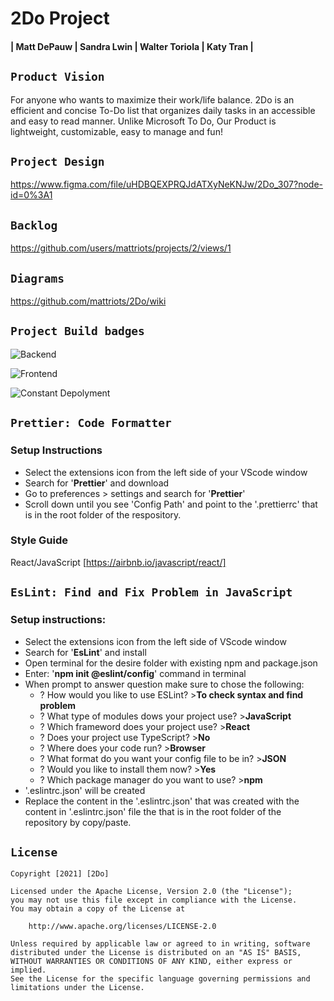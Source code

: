 # 2Do Project

#### | Matt DePauw | Sandra Lwin | Walter Toriola | Katy Tran |

## `Product Vision`

For anyone who wants to maximize their work/life balance.
2Do is an efficient and concise To-Do list that organizes daily tasks in an accessible and easy to read manner. Unlike Microsoft To Do, Our Product is lightweight, customizable, easy to manage and fun!

## `Project Design`

https://www.figma.com/file/uHDBQEXPRQJdATXyNeKNJw/2Do_307?node-id=0%3A1

## `Backlog`

https://github.com/users/mattriots/projects/2/views/1

## `Diagrams`

https://github.com/mattriots/2Do/wiki

## `Project Build badges`

![Backend](https://github.com/mattriots/2Do/actions/workflows/node_be.js.yml/badge.svg)

![Frontend](https://github.com/mattriots/2Do/actions/workflows/node_fe.js.yml/badge.svg)

![Constant Depolyment](https://github.com/mattriots/2Do/actions/workflows/main_2do-307.yml/badge.svg)

## `Prettier: Code Formatter`

### Setup Instructions

- Select the extensions icon from the left side of your VScode window
- Search for '**Prettier**' and download
- Go to preferences > settings and search for '**Prettier**'
- Scroll down until you see 'Config Path' and point to the '.prettierrc' that is in the root folder of the respository.

### Style Guide

React/JavaScript [https://airbnb.io/javascript/react/]

## `EsLint: Find and Fix Problem in JavaScript`

### Setup instructions:

- Select the extensions icon from the left side of VScode window
- Search for '**EsLint**' and install
- Open terminal for the desire folder with existing npm and package.json
- Enter: '**npm init @eslint/config**' command in terminal
- When prompt to answer question make sure to chose the following:
  - ? How would you like to use ESLint? >**To check syntax and find problem**
  - ? What type of modules dows your project use? >**JavaScript**
  - ? Which frameword does your project use? >**React**
  - ? Does your project use TypeScript? >**No**
  - ? Where does your code run? >**Browser**
  - ? What format do you want your config file to be in? >**JSON**
  - ? Would you like to install them now? >**Yes**
  - ? Which package manager do you want to use? >**npm**
- '.eslintrc.json' will be created
- Replace the content in the '.eslintrc.json' that was created with the content in '.eslintrc.json' file the that is in the root folder of the repository by copy/paste.

## `License`

    Copyright [2021] [2Do]

    Licensed under the Apache License, Version 2.0 (the "License");
    you may not use this file except in compliance with the License.
    You may obtain a copy of the License at

        http://www.apache.org/licenses/LICENSE-2.0

    Unless required by applicable law or agreed to in writing, software
    distributed under the License is distributed on an "AS IS" BASIS,
    WITHOUT WARRANTIES OR CONDITIONS OF ANY KIND, either express or implied.
    See the License for the specific language governing permissions and
    limitations under the License.
